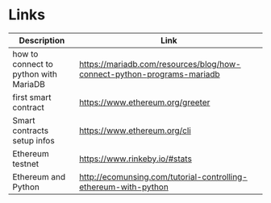 # Links

| Description | Link |
| ----------- | ---- |
| how to connect to python with MariaDB | https://mariadb.com/resources/blog/how-connect-python-programs-mariadb|
| first smart contract | https://www.ethereum.org/greeter |
| Smart contracts setup infos | https://www.ethereum.org/cli |
| Ethereum testnet | https://www.rinkeby.io/#stats |
| Ethereum and Python | http://ecomunsing.com/tutorial-controlling-ethereum-with-python|

